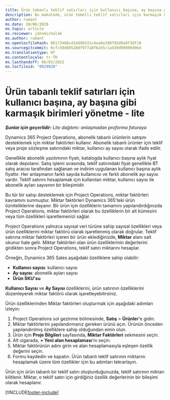 ```yaml
---
title: Ürün tabanlı teklif satırları için kullanıcı başına, ay başına gibi karmaşık birimleri yönetme - lite
description: Bu makalede, ürün temelli teklif satırları için karmaşık üniteleri yönetme hakkında bilgiler yer alır.
author: rumant
ms.date: 10/06/2020
ms.topic: article
ms.reviewer: johnmichalak
ms.author: rumant
ms.openlocfilehash: 88173468cd2e898331c4aa0a398792d9a0f3df10
ms.sourcegitcommit: 6cfc50d89528df977a8f6a55c1ad39d99800d9b4
ms.translationtype: HT
ms.contentlocale: tr-TR
ms.lasthandoff: 06/03/2022
ms.locfileid: "8929928"
---
```

# <a name="managing-complex-units-such-as-per-user-per-month-for-product-based-quote-lines---lite"></a>Ürün tabanlı teklif satırları için kullanıcı başına, ay başına gibi karmaşık birimleri yönetme - lite

_**Şunlar için geçerlidir:** Lite dağıtımı: anlaşmadan proforma faturaya_

Dynamics 365 Project Operations, abonelik tabanlı ürünlerin satışını desteklemek için miktar faktörleri kullanır. Abonelik tabanlı ürünler için teklif veya proje sözleşme satırındaki miktar, kullanıcı ay sayısı olarak ifade edilir.

Genellikle abonelik yazılımının fiyatı, katalogda kullanıcı başına aylık fiyat olarak depolanır. Satış işlemi sırasında, teklif satırındaki fiyat genellikle BT satış aracısı tarafından sağlanan ve indirim uygulanan kullanıcı başına aylık fiyattır. Her anlaşmanın farklı sayıda kullanıcısı ve farklı abonelik ayı sayısı vardır. Teklif satırını hesaplamak için kullanılan miktar, kullanıcı sayısı ile abonelik ayları sayısının bir bileşimidir.

Bu tür bir satışı desteklemek için Project Operations, miktar faktörleri kavramını sunmuştur. Miktar faktörleri Dynamics 365'teki ürün özniteliklerine dayanır. Bir ürün için özelliklerin tamamını yapılandırdığınızda Project Operations, miktar faktörleri olarak bu özelliklerin bir alt kümesini veya tüm özellikleri işaretlemenizi sağlar.

Project Operations yalnızca sayısal veri türüne sahip sayısal özellikleri veya ürün özelliklerini miktar faktörü olarak işaretlenmiş olarak doğrular. Teklif satırına miktar faktörleri içeren bir ürün eklediğinizde, **Miktar** alanı salt okunur hale gelir. Miktar faktörleri olan ürün özelliklerinin değerlerini girdikten sonra Project Operations, teklif satırı miktarını hesaplar.

Örneğin, Dynamics 365 Sales aşağıdaki özelliklere sahip olabilir:

- **Kullanıcı sayısı**: kullanıcı sayısı
- **Ay sayısı**: abonelik ayları sayısı
- **Ürün SKU'su**

**Kullanıcı Sayısı** ve **Ay Sayısı** özelliklerini, ürün satırının özelliklerini düzenleyerek miktar faktörü olarak işaretleyebilirsiniz.

Ürün özelliklerinden Miktar faktörleri oluşturmak için aşağıdaki adımları izleyin:

1. Project Operations sol gezinme bölmesinde, **Satış** > **Ürünler**'e gidin.
2. Miktar faktörlerini yapılandırmanız gereken ürünü açın. Ürünün önceden yapılandırılmış özelliklere sahip olduğundan emin olun.
3. Ürün için **Proje Bilgileri** sayfasında, **Miktar Faktörleri** sekmesini seçin.
4. Alt ızgarada, **+ Yeni alan hesaplaması**'nı seçin.
5. Miktar faktörünün adını girin ve alan hesaplamasıyla eşleşen özellik değerini seçin.
6. Formu kaydedin ve kapatın. Ürün tabanlı teklif satırının miktarını hesaplamak üzere tüm özellikler için bu adımları tekrarlayın.

Ürün için ürün tabanlı bir teklif satırı oluşturduğunuzda, teklif satırının miktarı kilitlenir. Miktar, o teklif satırı için girdiğiniz özellik değerlerinin bir bileşimi olarak hesaplanır.


[!INCLUDE[footer-include](../../includes/footer-banner.md)]